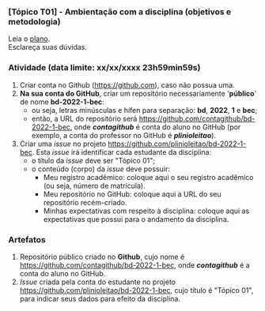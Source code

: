 ### [Tópico T01] - Ambientação com a disciplina (objetivos e metodologia)

Leia o [plano](../media/bd-2022-1-bec-plano.pdf).<br>
Esclareça suas dúvidas.<br>

### Atividade (data limite: **xx/xx/xxxx 23h59min59s**)

1. Criar conta no Github (https://github.com), caso não possua uma. 
1. **Na sua conta do GitHub**, criar um repositório necessariamente '**público**' de nome **bd-2022-1-bec**:
   - ou seja, letras minúsculas e hífen para separação: **bd**, **2022**, **1** e **bec**;
   - então, a URL do repositório será https://github.com/contagithub/bd-2022-1-bec, onde _**contagithub**_ é conta do aluno no GitHub (por exemplo, a conta do professor no GitHub é _**plinioleitao**_).
1. Criar uma _issue_ no projeto https://github.com/plinioleitao/bd-2022-1-bec. Esta _issue_ irá identificar cada estudante da disciplina:
   - o título da _issue_ deve ser "Tópico 01";
   - o conteúdo (corpo) da _issue_ deve possuir:
     - Meu registro acadêmico: coloque aqui o seu registro acadêmico (ou seja, número de matrícula).
     - Meu repositório no GitHub: coloque aqui a URL do seu repositório recém-criado.
     - Minhas expectativas com respeito à disciplina: coloque aqui as expectativas que possui para o andamento da disciplina.
   
### Artefatos

1. Repositório público criado no **Github**, cujo nome é https://github.com/contagithub/bd-2022-1-bec, onde _**contagithub**_ é a conta do aluno no GitHub.
1. _Issue_ criada pela conta do estudante no projeto https://github.com/plinioleitao/bd-2022-1-bec, cujo título é "Tópico 01", para indicar seus dados para efeito da disciplina.
